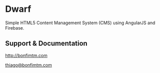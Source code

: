 # Dwarf

Simple HTML5 Content Management System (CMS) using AngularJS and Firebase.


## Support & Documentation

http://bonfimtm.com

thiago@bonfimtm.com